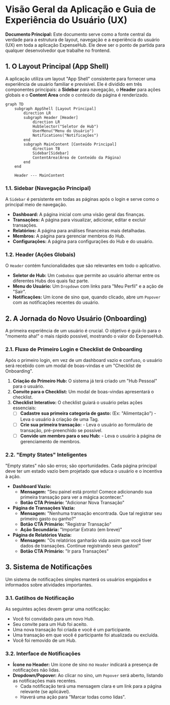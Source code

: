 # Visão Geral da Aplicação e Guia de Experiência do Usuário (UX)

**Documento Principal:** Este documento serve como a fonte central da verdade para a estrutura de layout, navegação e a experiência do usuário (UX) em toda a aplicação ExpenseHub. Ele deve ser o ponto de partida para qualquer desenvolvedor que trabalhe no frontend.

## 1. O Layout Principal (App Shell)

A aplicação utiliza um layout "App Shell" consistente para fornecer uma experiência de usuário familiar e previsível. Ele é dividido em três componentes principais: a **Sidebar** para navegação, o **Header** para ações globais e o **Content Area** onde o conteúdo da página é renderizado.

```mermaid
graph TD
    subgraph AppShell [Layout Principal]
        direction LR
        subgraph Header [Header]
            direction LR
            HubSelector("Seletor de Hub")
            UserMenu("Menu do Usuário")
            Notifications("Notificações")
        end
        subgraph MainContent [Conteúdo Principal]
            direction TB
            Sidebar[Sidebar]
            ContentArea(Área de Conteúdo da Página)
        end
    end

    Header --- MainContent
```

### 1.1. Sidebar (Navegação Principal)

A `Sidebar` é persistente em todas as páginas após o login e serve como o principal meio de navegação.

-   **Dashboard:** A página inicial com uma visão geral das finanças.
-   **Transações:** A página para visualizar, adicionar, editar e excluir transações.
-   **Relatórios:** A página para análises financeiras mais detalhadas.
-   **Membros:** A página para gerenciar membros do Hub.
-   **Configurações:** A página para configurações do Hub e do usuário.

### 1.2. Header (Ações Globais)

O `Header` contém funcionalidades que são relevantes em todo o aplicativo.

-   **Seletor de Hub:** Um `Combobox` que permite ao usuário alternar entre os diferentes Hubs dos quais faz parte.
-   **Menu do Usuário:** Um `Dropdown` com links para "Meu Perfil" e a ação de "Sair".
-   **Notificações:** Um ícone de sino que, quando clicado, abre um `Popover` com as notificações recentes do usuário.

## 2. A Jornada do Novo Usuário (Onboarding)

A primeira experiência de um usuário é crucial. O objetivo é guiá-lo para o "momento aha!" o mais rápido possível, mostrando o valor do ExpenseHub.

### 2.1. Fluxo de Primeiro Login e Checklist de Onboarding

Após o primeiro login, em vez de um dashboard vazio e confuso, o usuário será recebido com um modal de boas-vindas e um "Checklist de Onboarding".

1.  **Criação do Primeiro Hub:** O sistema já terá criado um "Hub Pessoal" para o usuário.
2.  **Convite para o Checklist:** Um modal de boas-vindas apresentará o checklist.
3.  **Checklist Interativo:** O checklist guiará o usuário pelas ações essenciais:
    -   [ ] **Cadastre sua primeira categoria de gasto:** (Ex: "Alimentação") - Leva o usuário à criação de uma Tag.
    -   [ ] **Crie sua primeira transação:** - Leva o usuário ao formulário de transação, pré-preenchido se possível.
    -   [ ] **Convide um membro para o seu Hub:** - Leva o usuário à página de gerenciamento de membros.

### 2.2. "Empty States" Inteligentes

"Empty states" não são erros; são oportunidades. Cada página principal deve ter um estado vazio bem projetado que educa o usuário e o incentiva à ação.

-   **Dashboard Vazio:**
    -   **Mensagem:** "Seu painel está pronto! Comece adicionando sua primeira transação para ver a mágica acontecer."
    -   **Botão CTA Primário:** "Adicionar Nova Transação"
-   **Página de Transações Vazia:**
    -   **Mensagem:** "Nenhuma transação encontrada. Que tal registrar seu primeiro gasto ou ganho?"
    -   **Botão CTA Primário:** "Registrar Transação"
    -   **Ação Secundária:** "Importar Extrato (em breve)"
-   **Página de Relatórios Vazia:**
    -   **Mensagem:** "Os relatórios ganharão vida assim que você tiver dados de transações. Continue registrando seus gastos!"
    -   **Botão CTA Primário:** "Ir para Transações"

## 3. Sistema de Notificações

Um sistema de notificações simples manterá os usuários engajados e informados sobre atividades importantes.

### 3.1. Gatilhos de Notificação

As seguintes ações devem gerar uma notificação:

-   Você foi convidado para um novo Hub.
-   Seu convite para um Hub foi aceito.
-   Uma nova transação foi criada e você é um participante.
-   Uma transação em que você é participante foi atualizada ou excluída.
-   Você foi removido de um Hub.

### 3.2. Interface de Notificações

-   **Ícone no Header:** Um ícone de sino no `Header` indicará a presença de notificações não lidas.
-   **Dropdown/Popover:** Ao clicar no sino, um `Popover` será aberto, listando as notificações mais recentes.
    -   Cada notificação terá uma mensagem clara e um link para a página relevante (se aplicável).
    -   Haverá uma ação para "Marcar todas como lidas". 